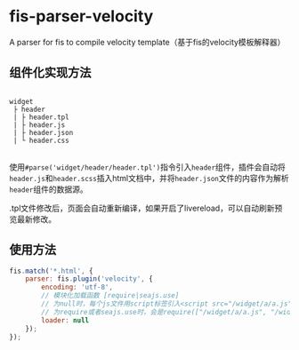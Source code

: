 # fis-parser-velocity
A parser for fis to compile velocity template（基于fis的velocity模板解释器）

## 组件化实现方法
<pre>
<code>
widget
 ├ header
 | ├ header.tpl
 | ├ header.js
 | ├ header.json
 | └ header.css
</code>
</pre>
使用`#parse('widget/header/header.tpl')`指令引入`header`组件，插件会自动将`header.js`和`header.scss`插入html文档中，并将`header.json`文件的内容作为解析`header`组件的数据源。

.tpl文件修改后，页面会自动重新编译，如果开启了livereload，可以自动刷新预览最新修改。

## 使用方法
```js
fis.match('*.html', {
	parser: fis.plugin('velocity', {
		encoding: 'utf-8',
		// 模块化加载函数 [require|seajs.use]
		// 为null时，每个js文件用script标签引入<script src="/widget/a/a.js"></script><script src="/widget/b/b.js"></script>
		// 为require或者seajs.use时，会是require(["/widget/a/a.js", "/widget/b/b.js"]);
		loader: null
	});
});
```
